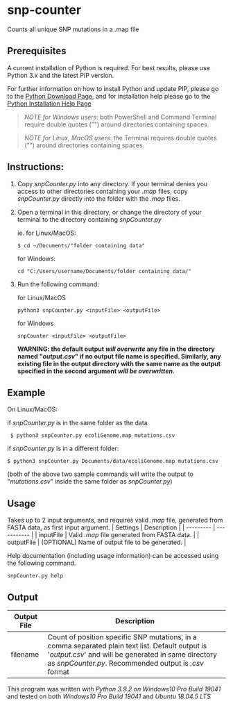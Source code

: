 # snp-counter
Counts all unique SNP mutations in a .map file

## Prerequisites
A current installation of Python is required. For best results, please use Python 3.x and the latest PIP version.
 
For further information on how to install Python and update PIP, please go to the [Python Download Page](https://www.python.org/downloads/), and for installation help please go to the [Python Installation Help Page](https://wiki.python.org/moin/BeginnersGuide/Download)

> *NOTE for Windows users*: both PowerShell and Command Terminal require double quotes ("") around directories containing spaces.
 
> *NOTE for Linux, MacOS users*: the Terminal requires double quotes ("") around directories containing spaces.


## Instructions:
1) Copy *snpCounter.py* into any directory. If your terminal denies you access to other directories containing your *.map* files, copy *snpCounter.py* directly into the folder with the *.map* files.

2) Open a terminal in this directory, or change the directory of your terminal to the directory containing *snpCounter.py*
   
   ie. for Linux/MacOS: 
      ```
      $ cd ~/Documents/"folder containing data"
      ```
   
      for Windows:
      ```
      cd "C:/Users/username/Documents/folder containing data/"
      ```
        
3) Run the following command:

   for Linux/MacOS
    ```
    python3 snpCounter.py <inputFile> <outputFile>
    ```

   for Windows
    ```
    snpCounter <inputFile> <outputFile>
    ```

   **WARNING: the default output *will overwrite* any file in the directory named "*output.csv*" if no output file name is specified. Similarly, any existing file in the output directory with the same name as the output specified in the second argument *will be overwritten*.**

## Example
   On Linux/MacOS:
    
   if *snpCounter.py* is in the same folder as the data
   ```
    $ python3 snpCounter.py ecoliGenome.map mutations.csv
   ```
   if *snpCounter.py* is in a different folder:
   ```
   $ python3 snpCounter.py Documents/data/ecoliGenome.map mutations.csv
   ```
   (both of the above two sample commands will write the output to "*mutations.csv*" inside the same folder as *snpCounter.py*)
   
## Usage
Takes up to 2 input arguments, and requires valid *.map* file, generated from FASTA data, as first input argument.
| Settings | Description |
| --------- | ----------- |
| inputFile | Valid *.map* file generated from FASTA data. |
| outputFile | (OPTIONAL) Name of output file to be generated. |

Help documentation (including usage information) can be accessed using the following command.
```
snpCounter.py help
```

## Output
| Output File | Description |
| --------- | ----------- |
| filename | Count of position specific SNP mutations, in a comma separated plain text list. Default output is '*output.csv*' and will be generated in same directory as *snpCounter.py*. Recommended output is *.csv* format |


This program was written with *Python 3.9.2 on Windows10 Pro Build 19041* and tested on both *Windows10 Pro Build 19041* and *Ubuntu 18.04.5 LTS*
